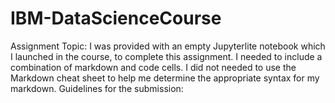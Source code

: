 # IBM-DataScienceCourse
Assignment Topic: I was provided with an empty Jupyterlite notebook which I launched in the course, to complete this assignment. I needed to include a combination of markdown and code cells. I did not needed to use the Markdown cheat sheet to help me determine the appropriate syntax for my markdown. Guidelines for the submission:
